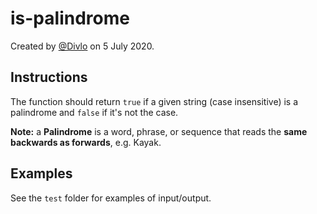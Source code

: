 # is-palindrome

Created by [@Divlo](https://github.com/Divlo) on 5 July 2020.

## Instructions

The function should return `true` if a given string (case insensitive) is a palindrome and `false` if it's not the case.

**Note:** a **Palindrome** is a word, phrase, or sequence that reads the **same backwards as forwards**, e.g. Kayak.

## Examples

See the `test` folder for examples of input/output.
